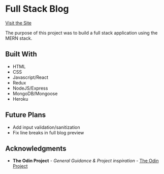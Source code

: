 # Full Stack Blog

[Visit the Site](https://nbrennanblog.herokuapp.com/)

The purpose of this project was to build a full stack application using the MERN stack.

## Built With

- HTML
- CSS
- Javascript/React
- Redux
- NodeJS/Express
- MongoDB/Mongoose
- Heroku

## Future Plans

- Add input validation/sanitization
- Fix line breaks in full blog preview

## Acknowledgments

- **The Odin Project** - _General Guidance & Project inspiration_ - [The Odin Project](https://www.theodinproject.com/lessons/nodejs-blog-api)
